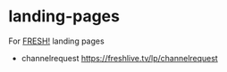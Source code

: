# landing-pages
For [FRESH!](https://freshlive.tv) landing pages

- channelrequest https://freshlive.tv/lp/channelrequest
